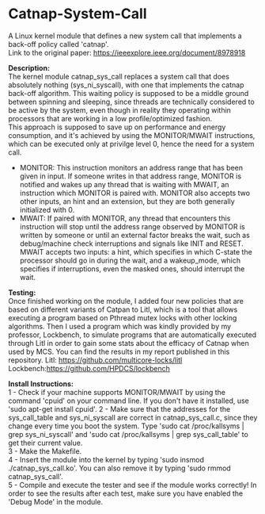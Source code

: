 # Catnap-System-Call
A Linux kernel module that defines a new system call that implements a back-off policy called 'catnap'.<br/>
Link to the original paper: https://ieeexplore.ieee.org/document/8978918


<b>Description:</b><br/>
The kernel module catnap_sys_call replaces a system call that does absolutely nothing (sys_ni_syscall), with one that implements the catnap back-off algorithm. This waiting policy is supposed to be a middle ground between spinning and sleeping, since threads are technically considered to be active by the system, even though in reality they operating within processors that are working in a low profile/optimized fashion.<br/>
This approach is supposed to save up on performance and energy consumption, and it's achieved by using the MONITOR/MWAIT instructions, which can be executed only at privilge level 0, hence the need for a system call.<br/>
- MONITOR: This instruction monitors an address range that has been given in input. If someone writes in that address range, MONITOR is notified and wakes up any   thread that is waiting with MWAIT, an instruction which MONITOR is paired with. MONITOR also accepts two other inputs, an hint and an extension, but they are both generally initialized with 0.
- MWAIT: If paired with MONITOR, any thread that encounters this instruction will stop until the address range observed by MONITOR is written by someone or until an external factor breaks the wait, such as debug/machine check interruptions and signals like INIT and RESET. MWAIT accepts two inputs: a hint, which specifies in which C-state the processor should go in during the wait, and a wakeup_mode, which specifies if interruptions, even the masked ones, should interrupt the wait.


<b>Testing:</b><br/>
Once finished working on the module, I added four new policies that are based on different variants of Catpan to Litl, which is a tool that allows executing a program based on Pthread mutex locks with other locking algorithms. Then I used a program which was kindly provided by my professor, Lockbench, to simulate programs that are automatically executed through Litl in order to gain some stats about the efficacy of Catnap when used by MCS. You can find the results in my report published in this repository.
Litl: https://github.com/multicore-locks/litl
Lockbench:https://github.com/HPDCS/lockbench


<b>Install Instructions:</b><br/>
1 - Check if your machine supports MONITOR/MWAIT by using the command 'cpuid' on your command line. If you don't have it installed, use 'sudo apt-get install cpuid'.
2 - Make sure that the addresses for the sys_call_table and sys_ni_syscall are correct in catnap_sys_call.c, since they change every time you boot the system. Type 'sudo cat /proc/kallsyms | grep sys_ni_syscall' and 'sudo cat /proc/kallsyms | grep sys_call_table' to get their current value.<br/>
3 - Make the Makefile.<br/>
4 - Insert the module into the kernel by typing 'sudo insmod ./catnap_sys_call.ko'. You can also remove it by typing 'sudo rmmod catnap_sys_call'.<br/>
5 - Compile and execute the tester and see if the module works correctly! In order to see the results after each test, make sure you have enabled the 'Debug Mode' in the module.<br/>
